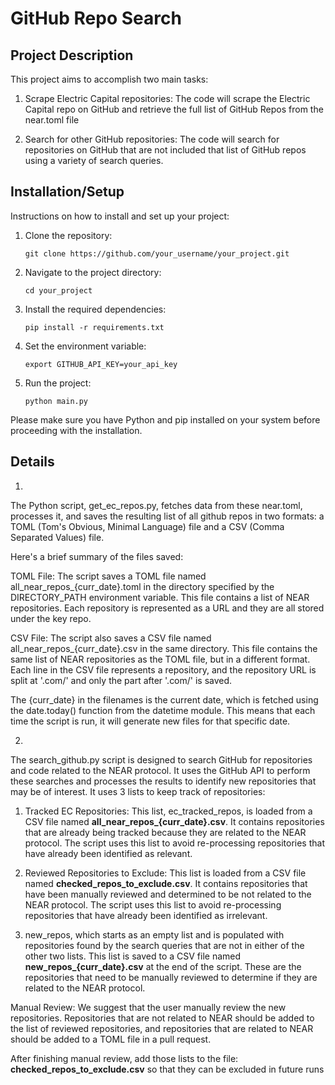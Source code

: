 # GitHub Repo Search

## Project Description

This project aims to accomplish two main tasks:

1. Scrape Electric Capital repositories: The code will scrape the Electric Capital repo on GitHub and retrieve the full list of GitHub Repos from the near.toml file

2. Search for other GitHub repositories: The code will search for repositories on GitHub that are not included that list of GitHub repos using a variety of search queries.

## Installation/Setup

Instructions on how to install and set up your project:

1. Clone the repository:
    ```
    git clone https://github.com/your_username/your_project.git
    ```

2. Navigate to the project directory:
    ```
    cd your_project
    ```

3. Install the required dependencies:
    ```
    pip install -r requirements.txt
    ```

4. Set the environment variable:
    ```
    export GITHUB_API_KEY=your_api_key
    ```

5. Run the project:
    ```
    python main.py
    ```

Please make sure you have Python and pip installed on your system before proceeding with the installation.

## Details
1. 
The Python script, get_ec_repos.py, fetches data from these near.toml, processes it, and saves the resulting list of all github repos in two formats: a TOML (Tom's Obvious, Minimal Language) file and a CSV (Comma Separated Values) file.

Here's a brief summary of the files saved:

TOML File: The script saves a TOML file named all_near_repos_{curr_date}.toml in the directory specified by the DIRECTORY_PATH environment variable. This file contains a list of NEAR repositories. Each repository is represented as a URL and they are all stored under the key repo.

CSV File: The script also saves a CSV file named all_near_repos_{curr_date}.csv in the same directory. This file contains the same list of NEAR repositories as the TOML file, but in a different format. Each line in the CSV file represents a repository, and the repository URL is split at '.com/' and only the part after '.com/' is saved.

The {curr_date} in the filenames is the current date, which is fetched using the date.today() function from the datetime module. This means that each time the script is run, it will generate new files for that specific date.

2. 
The search_github.py script is designed to search GitHub for repositories and code related to the NEAR protocol. It uses the GitHub API to perform these searches and processes the results to identify new repositories that may be of interest. It uses 3 lists to keep track of repositories:

1. Tracked EC Repositories: This list, ec_tracked_repos, is loaded from a CSV file named **all_near_repos_{curr_date}.csv**. It contains repositories that are already being tracked because they are related to the NEAR protocol. The script uses this list to avoid re-processing repositories that have already been identified as relevant.

2. Reviewed Repositories to Exclude: This list is loaded from a CSV file named **checked_repos_to_exclude.csv**. It contains repositories that have been manually reviewed and determined to be not related to the NEAR protocol. The script uses this list to avoid re-processing repositories that have already been identified as irrelevant.

3. new_repos, which starts as an empty list and is populated with repositories found by the search queries that are not in either of the other two lists. This list is saved to a CSV file named **new_repos_{curr_date}.csv** at the end of the script. These are the repositories that need to be manually reviewed to determine if they are related to the NEAR protocol.

Manual Review: We suggest that the user manually review the new repositories. Repositories that are not related to NEAR should be added to the list of reviewed repositories, and repositories that are related to NEAR should be added to a TOML file in a pull request.

After finishing manual review, add those lists to the file: **checked_repos_to_exclude.csv** so that they can be excluded in future runs
